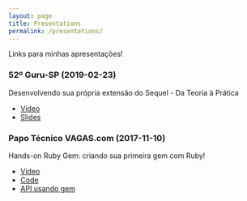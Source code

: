 ```yaml
---
layout: page
title: Presentations
permalink: /presentations/
---
```


Links para minhas apresentações!

### 52º Guru-SP (2019-02-23)

Desenvolvendo sua própria extensão do Sequel - Da Teoria à Prática
- [Vídeo](https://www.youtube.com/watch?v=U-ZuY38WSqI)
- [Slides](https://docs.google.com/presentation/d/1ssN6Y1ZP3_t6LeT90Lp_7S2FVTxQTsK7Gpu7djcWVnY/edit?usp=sharing)

### Papo Técnico VAGAS.com (2017-11-10)
Hands-on Ruby Gem: criando sua primeira gem com Ruby!
- [Vídeo](https://youtu.be/D5T386mHQkY)
- [Code](https://github.com/danilobarion1986/robohash_client)
- [API usando gem](https://github.com/danilobarion1986/robohash_test_page)
